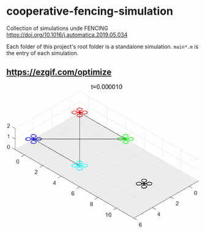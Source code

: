 # cooperative-fencing-simulation
Collection of simulations unde FENCING https://doi.org/10.1016/j.automatica.2019.05.034

Each folder of this project's root folder is a standalone simulation.
`main*.m` is the entry of each simulation.

## https://ezgif.com/optimize

![](chen2019/chen2019-ezgif.com-optimize.gif)


